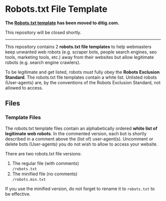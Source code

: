 # Robots.txt File Template

**The [Robots.txt template](https://www.ditig.com/publications/robots-txt-template) has been moved to ditig.com.**

This repository will be closed shortly.

---

This repository contains 2 **robots.txt file templates** to help webmasters keep unwanted web robots (e.g. scraper bots, people search engines, seo tools, marketing tools, etc.) away from their websites but allow legitimate robots (e.g. search engine crawlers). 

To be legitimate and get listed, robots must fully obey the **Robots Exclusion Standard**. The robots.txt file templates contain a white list. Unlisted robots (User-agents) are, by the conventions of the Robots Exclusion Standard, not allowed to access.

## Files

### Template Files

The robots.txt template files contain an alphabetically ordered **white list of legitimate web robots**. In the commented version, each bot is shortly described in a comment above the (list of) user-agent(s). Uncomment or delete bots (User-agents) you do not wish to allow to access your website.

There are two robots.txt file versions:

1. The regular file (with comments)  
   `/robots.txt`
2. The minified file (no comments)  
   `/robots.min.txt`

If you use the minified version, do not forget to rename it to `robots.txt` to be effective.
